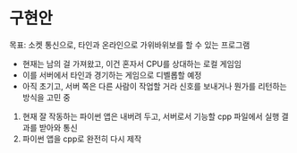 # 구현안

목표: 소켓 통신으로, 타인과 온라인으로 가위바위보를 할 수 있는 프로그램
- 현재는 남의 걸 가져왔고, 이건 혼자서 CPU를 상대하는 로컬 게임임
- 이를 서버에서 타인과 경기하는 게임으로 디벨롭할 예정
- 아직 초기고, 서버 쪽은 다른 사람이 작업할 거라 신호를 보내거나 뭔가를 리턴하는 방식을 고민 중 

1. 현재 잘 작동하는 파이썬 앱은 내버려 두고, 서버로서 기능할 cpp 파일에서 실행 결과를 받아와 통신
2. 파이썬 앱을 cpp로 완전히 다시 제작
